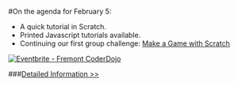 #On the agenda for February 5:
- A quick tutorial in Scratch.
- Printed Javascript tutorials available.
- Continuing our first group challenge: [Make a Game with Scratch](/2015/01/22/scratch-game-ideas/)

<a href="http://www.eventbrite.com/e/fremont-coderdojo-tickets-15588690192?ref=ebtn" target="_blank"><img src="https://www.eventbrite.com/custombutton?eid=15588690192" alt="Eventbrite - Fremont CoderDojo" /></a>

###[Detailed Information >>](/about)
